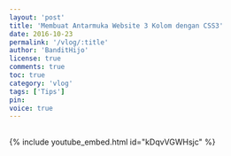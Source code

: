 ```yaml
---
layout: 'post'
title: 'Membuat Antarmuka Website 3 Kolom dengan CSS3'
date: 2016-10-23
permalink: '/vlog/:title'
author: 'BanditHijo'
license: true
comments: true
toc: true
category: 'vlog'
tags: ['Tips']
pin:
voice: true
---
```


<div style="margin-top:30px;"></div>

{% include youtube_embed.html id="kDqvVGWHsjc" %}

